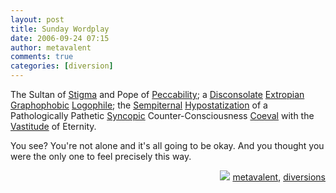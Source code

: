 ```yaml
---
layout: post
title: Sunday Wordplay
date: 2006-09-24 07:15
author: metavalent
comments: true
categories: [diversion]
---
```

The Sultan of <a href="https://dictionary.reference.com/browse/stigma">Stigma</a> and Pope of <a href="https://dictionary.reference.com/browse/peccability">Peccability</a>; a <a href="https://dictionary.reference.com/browse/disconsolate">Disconsolate</a> <a href="https://dictionary.reference.com/browse/extropian">Extropian</a> <a href="https://dictionary.reference.com/browse/graphophobia">Graphophobic</a> <a href="https://dictionary.reference.com/browse/logophile">Logophile</a>;  the <a href="https://dictionary.reference.com/browse/sempiternal">Sempiternal</a> <a href="https://dictionary.reference.com/browse/hypostatisation">Hypostatization</a> of a Pathologically Pathetic <a href="https://dictionary.reference.com/browse/syncopic">Syncopic</a> Counter-Consciousness <a href="https://dictionary.reference.com/browse/coeval">Coeval</a> with the <a href="https://dictionary.reference.com/browse/vastitude">Vastitude</a> of Eternity.

You see? You're not alone and it's all going to be okay. And you thought you were the only one to feel precisely this way.
<div align="right"><img border="0" src="https://metavalent.info/images/technorati.bug.10x10.jpg" /> <a rel="tag" href="https://technorati.com/tag/metavalent">metavalent</a>, <a rel="tag" href="https://technorati.com/tag/diversions">diversions</a></div>
<!-- //End Tags -->
